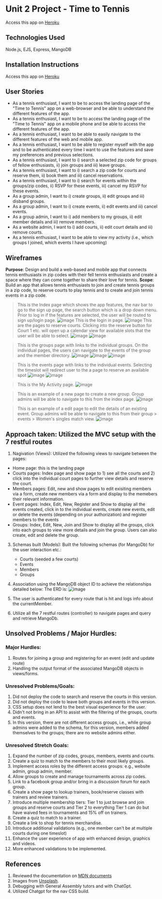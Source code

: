 # Unit 2 Project - Time to Tennis
Access this app on [Heroku](https://general-assemby-time-to-tennis-4e548f76d88c.herokuapp.com)

## Technologies Used
Node.js, EJS, Express, MangoDB

## Installation Instructions
Access this app on [Heroku](https://general-assemby-time-to-tennis-4e548f76d88c.herokuapp.com)

## User Stories
- As a tennis enthusiast, I want to be to access the landing page of the "Time to Tennis" app on a web-browser and be able to understand the different features of the app.
- As a tennis enthusiast, I want to be to access the landing page of the "Time to Tennis" app on a mobile phone and be able to access the different features of the app.
- As a tennis enthusiast, I want to be able to easily navigate to the different features of the web and mobile app.
- As a tennis enthusiast, I want to be able to register myself with the app and to be authenticated every time I want to use the features and save my preferences and previous selections.
- As a tennis enthusiast, I want to i) search a selected zip code for groups of fellow enthusiasts, ii) join groups and iii) leave groups.
- As a tennis enthusiast, I want to i) search a zip code for courts and reserve them, ii) book them and iii) cancel reservations.
- As a tennis enthusiast, I want to i) search for events within the groups/zip codes, ii) RSVP for these events, iii) cancel my RSVP for these events.
- As a group admin, I want to i) create groups, ii) edit groups and iii) disband groups.
- As a group admin, I want to i) create events, ii) edit events and iii) cancel events.
- As a group admin, I want to i) add members to my groups, ii) edit member details and iii) remove members.
- As a website admin, I want to i) add courts, ii) edit court details and iii) remove courts.
- As a tennis enthusiast, I want to be able to view my activity (i.e., which groups I joined, which events I have upcoming)

## Wireframes
**Purpose**: Design and build a web-based and mobile app that connects tennis enthusiasts in zip codes with their fell tennis enthusiasts and create a space where they can come together to share their love for tennis.
**Scope**:  Build an app that allows tennis enthusiasts to join and create tennis groups in a zip code, to reserve courts to play tennis and to create and join tennis events in a zip code.
> This is the Index page which shows the app features, the nav bar to go to the sign up page, the search button which is a drop down menu. Prior to log in if the features are selected, the user will be routed to sign up/login page.
![image](https://media.git.generalassemb.ly/user/51651/files/642a63a3-06d0-412f-a738-de0bc6494556)
> This is the login in page.
![image](https://media.git.generalassemb.ly/user/51651/files/7dc27d1e-62c0-46f8-bec4-59c0661b4d05)
>This are the pages to reserve courts. Clicking into the reserve button for Court 1 etc. will open up a calendar view for available slots that the user will be able to select.
![image](https://media.git.generalassemb.ly/user/51651/files/c388748c-c438-497a-9099-5c79a7eb659d)
![image](https://media.git.generalassemb.ly/user/51651/files/d88e2c04-c2b7-4687-ac2d-b32918853507)

>This is the groups page with links to the individual groups. On the individual pages, the users can navigate to the events of the group and the member directory.
![image](https://media.git.generalassemb.ly/user/51651/files/97e63e0a-efeb-4514-935d-d01a4ebf3679)
![image](https://media.git.generalassemb.ly/user/51651/files/e796bf0c-a905-49a0-8d89-0ed509f35c7d)
![image](https://media.git.generalassemb.ly/user/51651/files/afaadc0b-ff39-4535-8a56-47bb1b597b01)

>This is the events page with links to the individual events. Selecting the timeslot will redirect user to the a page to reserve an available spot
![image](https://media.git.generalassemb.ly/user/51651/files/c9be3dbc-799c-4c49-82c3-42562322e6f8)
![image](https://media.git.generalassemb.ly/user/51651/files/fdbde448-f316-4506-a50e-4f69b7641bd5)

>This is the My Activity page.
![image](https://media.git.generalassemb.ly/user/51651/files/3dcb05e2-a682-4f9a-804b-47714f8c3dbe)

>This is an example of a new page to create a new group. Group admins will be able to navigate to this from the index page.
![image](https://media.git.generalassemb.ly/user/51651/files/0d3efaf0-95e5-4db2-a1f7-7858f5be4e5f)

>This is an example of a edit page to edit the details of an existing event. Group admins will be able to navigate to 
this from their group > events > Women's singles match view.
![image](https://media.git.generalassemb.ly/user/51651/files/9e97e39f-d923-4ab1-98fd-0e6edc0867d7)


## Approach taken: Utilized the MVC setup with the 7 restful routes
1. Nagivation (Views):
Utilized the following views to navigate between the pages:
- Home page: this is the landing page
- Courts pages: Index page and show page to 1) see all the courts and 2) click into the individual court pages to further view details and reserve the court.
- Members pages: Edit, new and show pages to edit exisiting members via a form, create new members via a form and display to the memebers their relevant information.
- Event pages: Index, Edit, New, Register and Show to display all the events created, click in to the individual events, create new events, edit or delete the events (depending on your authorization) and register members to the events 
- Groups: Index, Edit, New, Join and Show to display all the groups, click into each groups to view more details and join the group. Users can also create, edit and delete the group.

3. Schemas built (Models):
   Built the following schemas (for MangoDb) for the user interaction etc.:
   - Courts (seeded a few courts)
   - Events
   - Members
   - Groups
     
4. Association using the MangoDB object ID to achieve the relationships detailed below:
   The ERD is: ![image](https://media.git.generalassemb.ly/user/51651/files/13ef1a62-9bc3-4f81-b1b6-d9dec9cb6120) 
5. The user is authenticated for every route that is hit and logs info about the currentMember.
6. Utilize all the 7 restful routes (controller) to navigate pages and query and retrieve MangoDb.

## Unsolved Problems / Major Hurdles:
### Major Hurdles:
1. Routes for joining a group and registering for an event (edit and update route)
2. Handling the output format of the associated MangoDB objects in views/forms.

### Unresolved Problems/Goals:
1. Did not deploy the code to search and reserve the courts in this version.
2. Did not deploy the code to leave both groups and events in this version.
3. CSS setup does not lend to the best visual experience for the user.
4. Didn't not bring in an API to assist with the filtering of the groups, courts and events.
5. In this version, there are not different access groups, i.e., while group admins were added to the schema, for this version, members added themselves to the groups; there are no website admins either.


### Unresolved Stretch Goals:
1. Expand the number of zip codes, groups, members, events and courts.
2. Create a quiz to match to the members to their most likely groups.
3. Implement access roles by the different access groups: e.g., website admin, group admin, member.
4. Allow groups to create and manage tournaments across zip codes.
5. Link to a facebook group and/or bring in a discussion forum for each group.
6. Create a show page to lookup trainers, book/reserve classes with trainers and review trainers.
7. Introduce multiple membership tiers: Tier 1 to just browse and join groups and reserve courts and Tier 2 to everything Tier 1 can do but have waived fees in tournaments and 15% off on trainers.
8. Create a quiz to match to a trainer.
9. Create a link to shop for tennis merchandise.
10. Introduce additional validations (e.g., one member can't be at multiple courts during one timeslot)
11. Enhance the user experience of app with enhanced design, graphics and videos.
12. More enhanced validations to be implemented.

## References
1. Reviewed the documentation on [MDN documents](https://www.w3schools.com/howto/howto_css_center-vertical.asp](https://developer.mozilla.org/en-US/docs/Web/JavaScript/Reference/Global_Objects/Promise/all))
2. Images from [Unsplash](https://unsplash.com/).
3. Debugging with General Assembly tutors and with ChatGpt.
4. Utilized Chatgpt for the nav CSS build.
